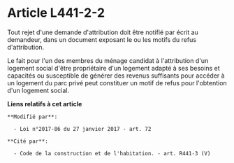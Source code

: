 # Article L441-2-2

Tout rejet d'une demande d'attribution doit être notifié par écrit au demandeur, dans un document exposant le ou les motifs
du refus d'attribution.

Le fait pour l'un des membres du ménage candidat à l'attribution d'un logement social d'être propriétaire d'un logement
adapté à ses besoins et capacités ou susceptible de générer des revenus suffisants pour accéder à un logement du parc privé
peut constituer un motif de refus pour l'obtention  d'un logement social.

**Liens relatifs à cet article**

	**Modifié par**:

	  - Loi n°2017-86 du 27 janvier 2017 - art. 72

	**Cité par**:

	  - Code de la construction et de l'habitation. - art. R441-3 (V)
